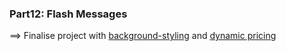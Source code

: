 ###   Part12: Flash Messages

==> Finalise project with [background-styling](https://github.com/nax3t/background-slider) and [dynamic pricing](https://github.com/nax3t/dynamic-price)

